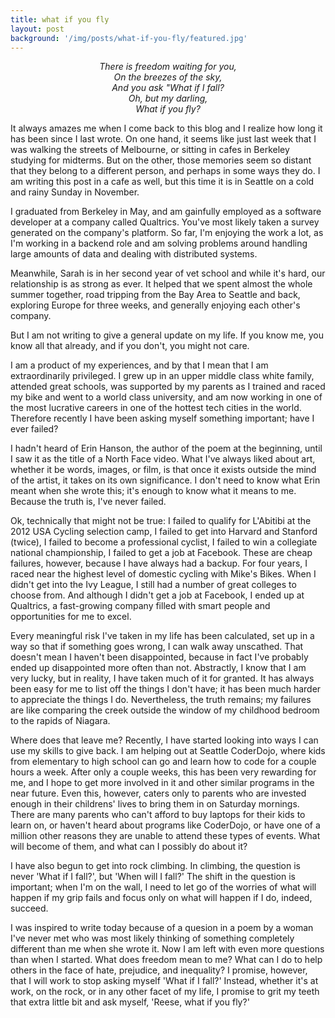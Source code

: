 ```yaml
---
title: what if you fly
layout: post
background: '/img/posts/what-if-you-fly/featured.jpg'
---
```


*<center>There is freedom waiting for you,</center>*
*<center>On the breezes of the sky,</center>*
*<center>And you ask "What if I fall?</center>*
*<center>Oh, but my darling,</center>*
*<center>What if you fly?</center>*

It always amazes me when I come back to this blog and I realize how long it has been since I last wrote. On one hand, it seems like just last week that I was walking the streets of Melbourne, or sitting in cafes in Berkeley studying for midterms. But on the other, those memories seem so distant that they belong to a different person, and perhaps in some ways they do. I am writing this post in a cafe as well, but this time it is in Seattle on a cold and rainy Sunday in November.

I graduated from Berkeley in May, and am gainfully employed as a software developer at a company called Qualtrics. You've most likely taken a survey generated on the company's platform. So far, I'm enjoying the work a lot, as I'm working in a backend role and am solving problems around handling large amounts of data and dealing with distributed systems.

Meanwhile, Sarah is in her second year of vet school and while it's hard, our relationship is as strong as ever. It helped that we spent almost the whole summer together, road tripping from the Bay Area to Seattle and back, exploring Europe for three weeks, and generally enjoying each other's company.

But I am not writing to give a general update on my life. If you know me, you know all that already, and if you don't, you might not care.

I am a product of my experiences, and by that I mean that I am extraordinarily privileged. I grew up in an upper middle class white family, attended great schools, was supported by my parents as I trained and raced my bike and went to a world class university, and am now working in one of the most lucrative careers in one of the hottest tech cities in the world. Therefore recently I have been asking myself something important; have I ever failed?

I hadn't heard of Erin Hanson, the author of the poem at the beginning, until I saw it as the title of a North Face video. What I've always liked about art, whether it be words, images, or film, is that once it exists outside the mind of the artist, it takes on its own significance. I don't need to know what Erin meant when she wrote this; it's enough to know what it means to me. Because the truth is, I've never failed.

Ok, technically that might not be true: I failed to qualify for L'Abitibi at the 2012 USA Cycling selection camp, I failed to get into Harvard and Stanford (twice), I failed to become a professional cyclist, I failed to win a collegiate national championship, I failed to get a job at Facebook. These are cheap failures, however, because I have always had a backup. For four years, I raced near the highest level of domestic cycling with Mike's Bikes. When I didn't get into the Ivy League,
I still had a number of great colleges to choose from. And although I didn't get a job at Facebook, I ended up at Qualtrics, a fast-growing company filled with smart people and opportunities for me to excel.

Every meaningful risk I've taken in my life has been calculated, set up in a way so that if something goes wrong, I can walk away unscathed. That doesn't mean I haven't been disappointed, because in fact I've probably ended up disappointed more often than not. Abstractly, I know that I am very lucky, but in reality, I have taken much of it for granted. It has always been easy for me to list off the things I don't have; it has been much harder to appreciate the things I do.
Nevertheless, the truth remains; my failures are like comparing the creek outside the window of my childhood bedroom to the rapids of Niagara.

Where does that leave me? Recently, I have started looking into ways I can use my skills to give back. I am helping out at Seattle CoderDojo, where kids from elementary to high school can go and learn how to code for a couple hours a week. After only a couple weeks, this has been very rewarding for me, and I hope to get more involved in it and other similar programs in the near future. Even this, however, caters only to parents who are invested enough in their childrens' lives
to bring them in on Saturday mornings. There are many parents who can't afford to buy laptops for their kids to learn on, or haven't heard about programs like CoderDojo, or have one of a million other reasons they are unable to attend these types of events. What will become of them, and what can I possibly do about it?

I have also begun to get into rock climbing. In climbing, the question is never 'What if I fall?', but 'When will I fall?' The shift in the question is important; when I'm on the wall, I need to let go of the worries of what will happen if my grip fails and focus only on what will happen if I do, indeed, succeed.

I was inspired to write today because of a quesion in a poem by a woman I've never met who was most likely thinking of something completely different than me when she wrote it. Now I am left with even more questions than when I started. What does freedom mean to me? What can I do to help others in the face of hate, prejudice, and inequality? I promise, however, that I will work to stop asking myself 'What if I fall?' Instead, whether it's at work, on the rock, or in any other facet
of my life, I promise to grit my teeth that extra little bit and ask myself, 'Reese, what if you fly?'
